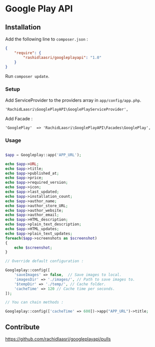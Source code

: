 Google Play API
==========

## Installation

Add the following line to `composer.json` :

```json
{
    "require": {
        "rashidlaasri/googleplayapi": "1.0"
    }
}
```

Run `composer update`.

### Setup

Add ServiceProvider to the providers array in `app/config/app.php`.

```
'RachidLaasri\GooglePlayAPI\GooglePlayServiceProvider',
```

Add Facade : 

```
'GooglePlay'  => 'RachidLaasri\GooglePlayAPI\Facades\GooglePlay',
```
### Usage
```php

$app = Googleplay::app('APP_URL');

echo $app->URL;
echo $app->title;
echo $app->published_at;
echo $app->price;
echo $app->required_version;
echo $app->icon;
echo $app->last_updated;
echo $app->installation_count;
echo $app->author_name;
echo $app->author_store_URL;
echo $app->author_website;
echo $app->author_email;
echo $app->HTML_description;
echo $app->plain_text_description;
echo $app->HTML_updates;
echo $app->plain_text_updates;
foreach($app->screenshots as $screenshot)
{
    echo $screenshot;
}

// Override default configuration :

Googleplay::config([
    'saveImages' => false,  // Save images to local.
    'imagesDir' => './images/', // Path to save images to.
    '$tempDir' => './temp/', // Cache folder.
    'cacheTime' => 120 // Cache time per seconds.
]);

// You can chain methods :

Googleplay::config(['cacheTime' => 600])->app("APP_URL")->title;

```

## Contribute

https://github.com/rachidlaasri/googleplayapi/pulls
